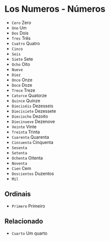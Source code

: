 # Los Numeros - Números

-   `Cero` Zero
-   `Uno` Um
-   `Dos` Dois
-   `Tres` Três
-   `Cuatro` Quatro
-   `Cinco`
-   `Seis`
-   `Siete` Sete
-   `Ocho` Oito
-   `Nueve`
-   `Diez`
-   `Once` Onze
-   `Doce` Doze
-   `Trece` Treze
-   `Catorce` Quatorze
-   `Quince` Quinze
-   `Dieciséis` Dezesseis
-   `Diecisiete` Dezessete
-   `Dieciocho` Dezoito
-   `Diecinueve` Dezenove
-   `Veinte` Vinte
-   `Treinta` Trinta
-   `Cuarenta` Quarenta
-   `Cincuenta` Cinquenta
-   `Sesenta`
-   `Setenta`
-   `Ochenta` Oitenta
-   `Noventa`
-   `Cien` Cem
-   `Doscientos` Duzentos
-   `Mil`

## Ordinais

-   `Primero` Primeiro

## Relacionado

-   `Cuarto` Um quarto
